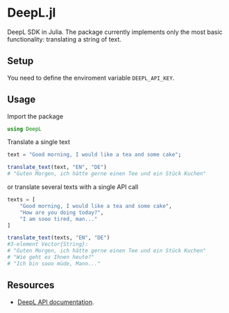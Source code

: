 # DeepL.jl

DeepL SDK in Julia. The package currently implements only the most basic functionality: translating a string of text. 



## Setup 
You need to define the enviroment variable `DEEPL_API_KEY`.

## Usage 
Import the package 
```julia
using DeepL
```

Translate a single text

```julia
text = "Good morning, I would like a tea and some cake";

translate_text(text, "EN", "DE")
# "Guten Morgen, ich hätte gerne einen Tee und ein Stück Kuchen"
```

or translate several texts with a single API call
```julia
texts = [
    "Good morning, I would like a tea and some cake",
    "How are you doing today?",
    "I am sooo tired, man..."
]

translate_text(texts, "EN", "DE")
#3-element Vector{String}:
# "Guten Morgen, ich hätte gerne einen Tee und ein Stück Kuchen"
# "Wie geht es Ihnen heute?"
# "Ich bin sooo müde, Mann..."

```

## Resources 

-  [DeepL API documentation](https://developers.deepl.com/docs/getting-started/intro).
